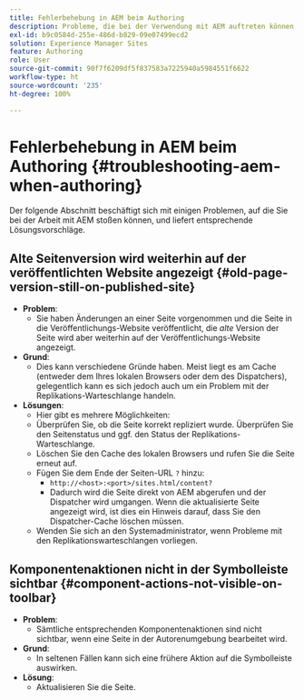 ```yaml
---
title: Fehlerbehebung in AEM beim Authoring
description: Probleme, die bei der Verwendung mit AEM auftreten können
exl-id: b9c0584d-255e-486d-b829-09e07499ecd2
solution: Experience Manager Sites
feature: Authoring
role: User
source-git-commit: 90f7f6209df5f837583a7225940a5984551f6622
workflow-type: ht
source-wordcount: '235'
ht-degree: 100%

---
```


# Fehlerbehebung in AEM beim Authoring {#troubleshooting-aem-when-authoring}

Der folgende Abschnitt beschäftigt sich mit einigen Problemen, auf die Sie bei der Arbeit mit AEM stoßen können, und liefert entsprechende Lösungsvorschläge.

## Alte Seitenversion wird weiterhin auf der veröffentlichten Website angezeigt {#old-page-version-still-on-published-site}

* **Problem**:
   * Sie haben Änderungen an einer Seite vorgenommen und die Seite in die Veröffentlichungs-Website veröffentlicht, die *alte* Version der Seite wird aber weiterhin auf der Veröffentlichungs-Website angezeigt.
* **Grund**:
   * Dies kann verschiedene Gründe haben. Meist liegt es am Cache (entweder dem Ihres lokalen Browsers oder dem des Dispatchers), gelegentlich kann es sich jedoch auch um ein Problem mit der Replikations-Warteschlange handeln.
* **Lösungen**:
   * Hier gibt es mehrere Möglichkeiten:
   * Überprüfen Sie, ob die Seite korrekt repliziert wurde. Überprüfen Sie den Seitenstatus und ggf. den Status der Replikations-Warteschlange.
   * Löschen Sie den Cache des lokalen Browsers und rufen Sie die Seite erneut auf.
   * Fügen Sie dem Ende der Seiten-URL `?` hinzu:
      * `http://<host>:<port>/sites.html/content?`
      * Dadurch wird die Seite direkt von AEM abgerufen und der Dispatcher wird umgangen. Wenn die aktualisierte Seite angezeigt wird, ist dies ein Hinweis darauf, dass Sie den Dispatcher-Cache löschen müssen.
   * Wenden Sie sich an den Systemadministrator, wenn Probleme mit den Replikationswarteschlangen vorliegen.

## Komponentenaktionen nicht in der Symbolleiste sichtbar {#component-actions-not-visible-on-toolbar}

* **Problem**:
   * Sämtliche entsprechenden Komponentenaktionen sind nicht sichtbar, wenn eine Seite in der Autorenumgebung bearbeitet wird.
* **Grund**:
   * In seltenen Fällen kann sich eine frühere Aktion auf die Symbolleiste auswirken.
* **Lösung**:
   * Aktualisieren Sie die Seite.
